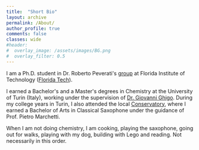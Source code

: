 ```yaml
---
title:  "Short Bio"
layout: archive
permalink: /About/
author_profile: true
comments: false
classes: wide
#header:
#  overlay_image: /assets/images/BG.png
#  overlay_filter: 0.5
---
```

I am a Ph.D. student in Dr. Roberto Peverati's [group](peverati.github.io) at Florida Institute of Technology ([Florida Tech](fit.edu)). 

I earned a Bachelor's and a Master's degrees in Chemistry at the University of Turin (Italy), working under the supervision of [Dr. Giovanni Ghigo](https://www.chemistry.unito.it/do/docenti.pl/Alias?giovanni.ghigo#tab-profilo). During my college years in Turin, I also attended the local [Conservatory](http://conservatoriotorino.gov.it/), where I earned a Bachelor of Arts in Classical Saxophone under the guidance of Prof. Pietro Marchetti. 

When I am not doing chemistry, I am cooking, playing the saxophone, going out for walks, playing with my dog, building with Lego and reading. Not necessarily in this order. 
